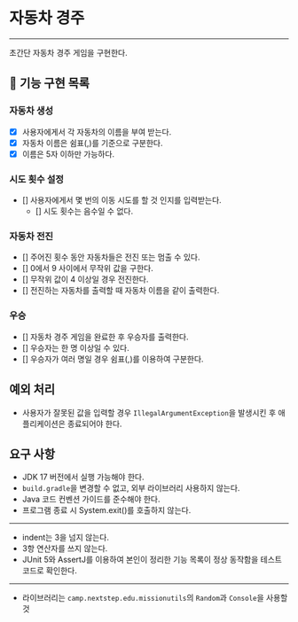 # 자동차 경주

---

초간단 자동차 경주 게임을 구현한다.

## 🎯 기능 구현 목록

### 자동차 생성

- [X] 사용자에게서 각 자동차의 이름을 부여 받는다.
- [X] 자동차 이름은 쉼표(,)를 기준으로 구분한다.
- [X] 이름은 5자 이하만 가능하다.

### 시도 횟수 설정

- [] 사용자에게서 몇 번의 이동 시도를 할 것 인지를 입력받는다.
    - [] 시도 횟수는 음수일 수 없다.

### 자동차 전진

- [] 주어진 횟수 동안 자동차들은 전진 또는 멈출 수 있다.
- [] 0에서 9 사이에서 무작위 값을 구한다.
- [] 무작위 값이 4 이상일 경우 전진한다.
- [] 전진하는 자동차를 출력할 때 자동차 이름을 같이 출력한다.

### 우승

- [] 자동차 경주 게임을 완료한 후 우승자를 출력한다.
- [] 우승자는 한 명 이상일 수 있다.
- [] 우승자가 여러 명일 경우 쉼표(,)를 이용하여 구분한다.

## 예외 처리

- 사용자가 잘못된 값을 입력할 경우 `IllegalArgumentException`을 발생시킨 후 애플리케이션은 종료되어야 한다.

## 요구 사항

- JDK 17 버전에서 실행 가능해야 한다.
- `build.gradle`을 변경할 수 없고, 외부 라이브러리 사용하지 않는다.
- Java 코드 컨벤션 가이드를 준수해야 한다.
- 프로그램 종료 시 System.exit()를 호출하지 않는다.

---

- indent는 3을 넘지 않는다.
- 3항 연산자를 쓰지 않는다.
- JUnit 5와 AssertJ를 이용하여 본인이 정리한 기능 목록이 정상 동작함을 테스트 코드로 확인한다.

---

- 라이브러리는 `camp.nextstep.edu.missionutils`의 `Random`과 `Console`을 사용할 것